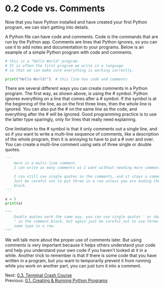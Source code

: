# 0.2 Code vs. Comments
Now that you have Python installed and have created your first Python program, we can start getting into details.

A Python file can have code and comments. Code is the commands that are run by the Python app. Comments are lines that 
Python ignores, so you can use it to add notes and documentation to your programs. Below is an example of a simple 
Python program with code and comments.

```python
# this is a "Hello World" program.
# It is often the first program we write in a language 
# so that we can make sure everything is working correctly.

print("Hello World!")  # this line has code and comments
```

There are several different ways you can create comments in a Python program. The first way, as shown above, is using 
the # symbol. Python ignores everything on a line that comes after a # symbol. If the symbol is at the beginning of the 
line, as on the first three lines, then the whole line is ignored. You can also put the # on the same line as the code, and 
everything after the # will be ignored. Good programming practice is to use the latter type sparingly, only for lines 
that really need explaining.

One limitation to the # symbol is that it only comments out a single line, and so if you want to write a multi-line 
sequence of comments, like a description of the whole program, then it is annoying to have to put a # over and over. 
You can create a multi-line comment using sets of three single or double quotes.

```Python
'''
	Here is a multi-line comment.
	I can write as many comments as I want without needing more comment symbols.

	I can still use single quotes in the comments, and it stays a comment: '
	Just be careful not to put three in a row unless you are ending the comment
	block.
'''

x = 5
print(x)

"""
	Double quotes work the same way. you can use single quotes ' or double quotes 
	" in the comment block, but again just be careful not to use three of the 
	same type in a row.
"""

```

We will talk more about the proper use of comments later. But using comments is very important because it helps others 
understand your code and help you understand your own code if you haven't looked at it in a while. Another trick to 
remember is that if there is some code that you have written in a program, but you want to temporarily prevent it from 
running while you work on another part, you can just turn it into a comment.

Next: [0.3. Terminal Crash Course](0.3.%20Terminal%20Crash%20Course.md)<br>
Previous: [0.1. Creating & Running Python Programs](0.1.%20Creating%20&%20Running%20Python%20Programs.md)



